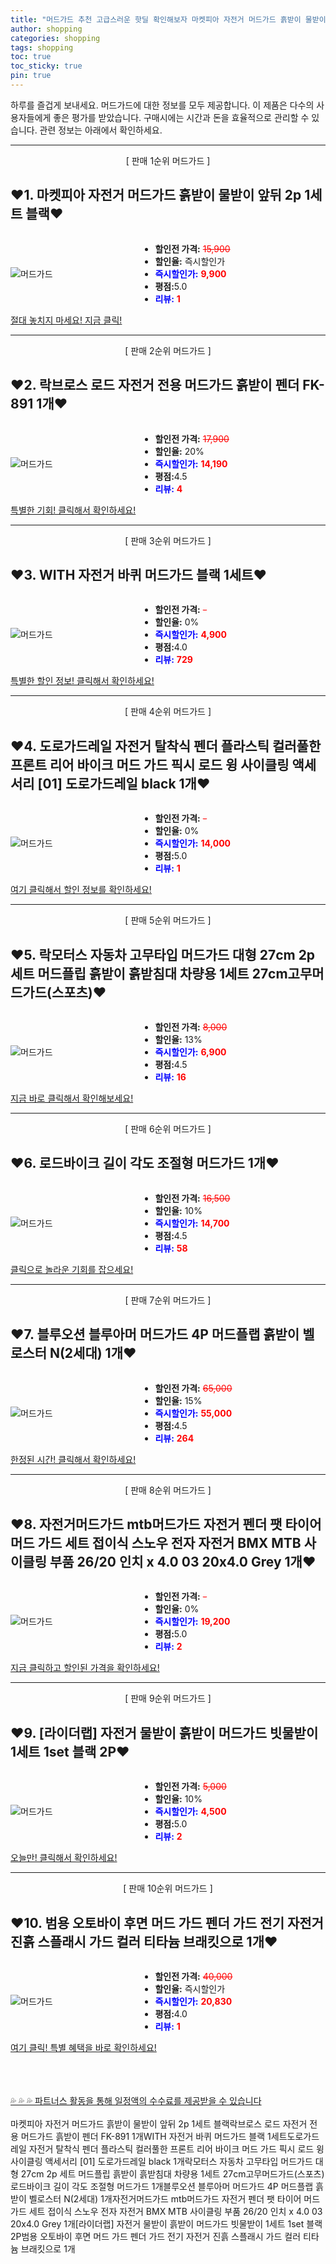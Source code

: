 ```yaml
---
title: "머드가드 추천 고급스러운 핫딜 확인해보자 마켓피아 자전거 머드가드 흙받이 물받이"
author: shopping
categories: shopping
tags: shopping
toc: true
toc_sticky: true
pin: true
---
```

하루를 즐겁게 보내세요. 머드가드에 대한 정보를 모두 제공합니다. 이 제품은 다수의 사용자들에게 좋은 평가를 받았습니다. 구매시에는 시간과 돈을 효율적으로 관리할 수 있습니다. 관련 정보는 아래에서 확인하세요.

---
<p class="toplist" style="margin: 0 auto; display: block; width: fit-content;">[ 판매 1순위 머드가드 ]</p>

<h2><strong>❤️1. 마켓피아 자전거 머드가드 흙받이 물받이 앞뒤 2p 1세트 블랙❤️</strong></h2>

<div style="display: flex; align-items: center;">
    <div style="flex: 0.4;">
        <img src="https://thumbnail8.coupangcdn.com/thumbnails/remote/230x230ex/image/vendor_inventory/4180/2fa705c57f62d3bd931571bc5fb2f1e5bcdfe90f8df10b1a530c62039618.png" alt="머드가드" style="max-width: 100%;">
    </div>
    <div style="flex: 0.6; margin-left: 10px;">
        <ul>
            <li><strong>할인전 가격:</strong> <del style="color: red;">15,900</del></li>
            <li><strong>할인율:</strong> 즉시할인가</li>
            <li><span style='color:blue'><strong>즉시할인가:</strong></span> <span style='color:red'><strong>9,900</strong></span></li>
            <li><strong>평점:</strong>5.0</li>
            <li><span style='color:blue'><strong>리뷰:</strong></span> <span style='color:red'><strong>1</strong></span></li>
        </ul>
    </div>
</div>
<div class="center">
    <a href="https://selin100587001.github.io?lptag=AF9450613&subid=githubio&pageKey=8223151045&traceid=V0-153&itemId=23641240927&vendorItemId=90666647080" class="myButton">
        절대 놓치지 마세요! 지금 클릭!
    </a>
</div>


---
<p class="toplist" style="margin: 0 auto; display: block; width: fit-content;">[ 판매 2순위 머드가드 ]</p>

<h2><strong>❤️2. 락브로스 로드 자전거 전용 머드가드 흙받이 펜더 FK-891 1개❤️</strong></h2>

<div style="display: flex; align-items: center;">
    <div style="flex: 0.4;">
        <img src="https://thumbnail7.coupangcdn.com/thumbnails/remote/230x230ex/image/retail/images/2024/02/14/14/2/6e2612ae-6859-4869-8236-c020959a5027.jpg" alt="머드가드" style="max-width: 100%;">
    </div>
    <div style="flex: 0.6; margin-left: 10px;">
        <ul>
            <li><strong>할인전 가격:</strong> <del style="color: red;">17,900</del></li>
            <li><strong>할인율:</strong> 20%</li>
            <li><span style='color:blue'><strong>즉시할인가:</strong></span> <span style='color:red'><strong>14,190</strong></span></li>
            <li><strong>평점:</strong>4.5</li>
            <li><span style='color:blue'><strong>리뷰:</strong></span> <span style='color:red'><strong>4</strong></span></li>
        </ul>
    </div>
</div>
<div class="center">
    <a href="https://selin100587001.github.io?lptag=AF9450613&subid=githubio&pageKey=7892256860&traceid=V0-153&itemId=21610686103&vendorItemId=88675116172" class="myButton">
        특별한 기회! 클릭해서 확인하세요!
    </a>
</div>


---
<p class="toplist" style="margin: 0 auto; display: block; width: fit-content;">[ 판매 3순위 머드가드 ]</p>

<h2><strong>❤️3. WITH 자전거 바퀴 머드가드 블랙 1세트❤️</strong></h2>

<div style="display: flex; align-items: center;">
    <div style="flex: 0.4;">
        <img src="https://thumbnail6.coupangcdn.com/thumbnails/remote/230x230ex/image/retail/images/4078566373840294-dff52095-83d7-489e-bee1-cbcc285a9d44.jpg" alt="머드가드" style="max-width: 100%;">
    </div>
    <div style="flex: 0.6; margin-left: 10px;">
        <ul>
            <li><strong>할인전 가격:</strong> <del style="color: red;">-</del></li>
            <li><strong>할인율:</strong> 0%</li>
            <li><span style='color:blue'><strong>즉시할인가:</strong></span> <span style='color:red'><strong>4,900</strong></span></li>
            <li><strong>평점:</strong>4.0</li>
            <li><span style='color:blue'><strong>리뷰:</strong></span> <span style='color:red'><strong>729</strong></span></li>
        </ul>
    </div>
</div>
<div class="center">
    <a href="https://selin100587001.github.io?lptag=AF9450613&subid=githubio&pageKey=4670362124&traceid=V0-153&itemId=5839656506&vendorItemId=73137967010" class="myButton">
        특별한 할인 정보! 클릭해서 확인하세요!
    </a>
</div>


---
<p class="toplist" style="margin: 0 auto; display: block; width: fit-content;">[ 판매 4순위 머드가드 ]</p>

<h2><strong>❤️4. 도로가드레일 자전거 탈착식 펜더 플라스틱 컬러풀한 프론트 리어 바이크 머드 가드 픽시 로드 윙 사이클링 액세서리 [01] 도로가드레일 black 1개❤️</strong></h2>

<div style="display: flex; align-items: center;">
    <div style="flex: 0.4;">
        <img src="https://thumbnail10.coupangcdn.com/thumbnails/remote/230x230ex/image/vendor_inventory/38d3/02955f56cbef2c1397e0f5f5e753775ef7fef673fd8ddea9c339d01eaf09.jpg" alt="머드가드" style="max-width: 100%;">
    </div>
    <div style="flex: 0.6; margin-left: 10px;">
        <ul>
            <li><strong>할인전 가격:</strong> <del style="color: red;">-</del></li>
            <li><strong>할인율:</strong> 0%</li>
            <li><span style='color:blue'><strong>즉시할인가:</strong></span> <span style='color:red'><strong>14,000</strong></span></li>
            <li><strong>평점:</strong>5.0</li>
            <li><span style='color:blue'><strong>리뷰:</strong></span> <span style='color:red'><strong>1</strong></span></li>
        </ul>
    </div>
</div>
<div class="center">
    <a href="https://selin100587001.github.io?lptag=AF9450613&subid=githubio&pageKey=7913800257&traceid=V0-153&itemId=21722225964&vendorItemId=89737638855" class="myButton">
        여기 클릭해서 할인 정보를 확인하세요!
    </a>
</div>


---
<p class="toplist" style="margin: 0 auto; display: block; width: fit-content;">[ 판매 5순위 머드가드 ]</p>

<h2><strong>❤️5. 락모터스 자동차 고무타입 머드가드 대형 27cm 2p 세트 머드플립 흙받이 흙받침대 차량용 1세트 27cm고무머드가드(스포츠)❤️</strong></h2>

<div style="display: flex; align-items: center;">
    <div style="flex: 0.4;">
        <img src="https://thumbnail7.coupangcdn.com/thumbnails/remote/230x230ex/image/vendor_inventory/4334/9a93521b059b5af10492e7b68129e535c1329020f837103d5da42d06e3c8.jpg" alt="머드가드" style="max-width: 100%;">
    </div>
    <div style="flex: 0.6; margin-left: 10px;">
        <ul>
            <li><strong>할인전 가격:</strong> <del style="color: red;">8,000</del></li>
            <li><strong>할인율:</strong> 13%</li>
            <li><span style='color:blue'><strong>즉시할인가:</strong></span> <span style='color:red'><strong>6,900</strong></span></li>
            <li><strong>평점:</strong>4.5</li>
            <li><span style='color:blue'><strong>리뷰:</strong></span> <span style='color:red'><strong>16</strong></span></li>
        </ul>
    </div>
</div>
<div class="center">
    <a href="https://selin100587001.github.io?lptag=AF9450613&subid=githubio&pageKey=7764602219&traceid=V0-153&itemId=20946629028&vendorItemId=88012758085" class="myButton">
        지금 바로 클릭해서 확인해보세요!
    </a>
</div>


---
<p class="toplist" style="margin: 0 auto; display: block; width: fit-content;">[ 판매 6순위 머드가드 ]</p>

<h2><strong>❤️6. 로드바이크 길이 각도 조절형 머드가드 1개❤️</strong></h2>

<div style="display: flex; align-items: center;">
    <div style="flex: 0.4;">
        <img src="https://thumbnail8.coupangcdn.com/thumbnails/remote/230x230ex/image/vendor_inventory/ad89/79fe3fb37369c56f5bfb36440dc97005698866c4f499d7653f80d63d7856.jpg" alt="머드가드" style="max-width: 100%;">
    </div>
    <div style="flex: 0.6; margin-left: 10px;">
        <ul>
            <li><strong>할인전 가격:</strong> <del style="color: red;">16,500</del></li>
            <li><strong>할인율:</strong> 10%</li>
            <li><span style='color:blue'><strong>즉시할인가:</strong></span> <span style='color:red'><strong>14,700</strong></span></li>
            <li><strong>평점:</strong>4.5</li>
            <li><span style='color:blue'><strong>리뷰:</strong></span> <span style='color:red'><strong>58</strong></span></li>
        </ul>
    </div>
</div>
<div class="center">
    <a href="https://selin100587001.github.io?lptag=AF9450613&subid=githubio&pageKey=7544557566&traceid=V0-153&itemId=19840961117&vendorItemId=86976962012" class="myButton">
        클릭으로 놀라운 기회를 잡으세요!
    </a>
</div>


---
<p class="toplist" style="margin: 0 auto; display: block; width: fit-content;">[ 판매 7순위 머드가드 ]</p>

<h2><strong>❤️7. 블루오션 블루아머 머드가드 4P 머드플랩 흙받이 벨로스터 N(2세대) 1개❤️</strong></h2>

<div style="display: flex; align-items: center;">
    <div style="flex: 0.4;">
        <img src="https://thumbnail6.coupangcdn.com/thumbnails/remote/230x230ex/image/vendor_inventory/5c9d/7ca2f35873cd49dcd98efb041303926ff39c680a0882d38214bd232816d9.jpg" alt="머드가드" style="max-width: 100%;">
    </div>
    <div style="flex: 0.6; margin-left: 10px;">
        <ul>
            <li><strong>할인전 가격:</strong> <del style="color: red;">65,000</del></li>
            <li><strong>할인율:</strong> 15%</li>
            <li><span style='color:blue'><strong>즉시할인가:</strong></span> <span style='color:red'><strong>55,000</strong></span></li>
            <li><strong>평점:</strong>4.5</li>
            <li><span style='color:blue'><strong>리뷰:</strong></span> <span style='color:red'><strong>264</strong></span></li>
        </ul>
    </div>
</div>
<div class="center">
    <a href="https://selin100587001.github.io?lptag=AF9450613&subid=githubio&pageKey=7308618034&traceid=V0-153&itemId=18718619860&vendorItemId=72767577997" class="myButton">
        한정된 시간! 클릭해서 확인하세요!
    </a>
</div>


---
<p class="toplist" style="margin: 0 auto; display: block; width: fit-content;">[ 판매 8순위 머드가드 ]</p>

<h2><strong>❤️8. 자전거머드가드 mtb머드가드 자전거 펜더 팻 타이어 머드 가드 세트 접이식 스노우 전자 자전거 BMX MTB 사이클링 부품 26/20 인치 x 4.0 03 20x4.0 Grey 1개❤️</strong></h2>

<div style="display: flex; align-items: center;">
    <div style="flex: 0.4;">
        <img src="https://thumbnail8.coupangcdn.com/thumbnails/remote/230x230ex/image/vendor_inventory/f615/6427bd2a38a91bd2e8945a8df4e447e0726b24cd7658ca2017496658445a.jpeg" alt="머드가드" style="max-width: 100%;">
    </div>
    <div style="flex: 0.6; margin-left: 10px;">
        <ul>
            <li><strong>할인전 가격:</strong> <del style="color: red;">-</del></li>
            <li><strong>할인율:</strong> 0%</li>
            <li><span style='color:blue'><strong>즉시할인가:</strong></span> <span style='color:red'><strong>19,200</strong></span></li>
            <li><strong>평점:</strong>5.0</li>
            <li><span style='color:blue'><strong>리뷰:</strong></span> <span style='color:red'><strong>2</strong></span></li>
        </ul>
    </div>
</div>
<div class="center">
    <a href="https://selin100587001.github.io?lptag=AF9450613&subid=githubio&pageKey=7835611527&traceid=V0-153&itemId=21318297585&vendorItemId=88377699638" class="myButton">
        지금 클릭하고 할인된 가격을 확인하세요!
    </a>
</div>


---
<p class="toplist" style="margin: 0 auto; display: block; width: fit-content;">[ 판매 9순위 머드가드 ]</p>

<h2><strong>❤️9. [라이더랩] 자전거 물받이 흙받이 머드가드 빗물받이 1세트 1set 블랙 2P❤️</strong></h2>

<div style="display: flex; align-items: center;">
    <div style="flex: 0.4;">
        <img src="https://thumbnail8.coupangcdn.com/thumbnails/remote/230x230ex/image/vendor_inventory/e3d1/b7720a8929949a63d4809ccba3be84841a9300a830e0358df45f86e9e71c.png" alt="머드가드" style="max-width: 100%;">
    </div>
    <div style="flex: 0.6; margin-left: 10px;">
        <ul>
            <li><strong>할인전 가격:</strong> <del style="color: red;">5,000</del></li>
            <li><strong>할인율:</strong> 10%</li>
            <li><span style='color:blue'><strong>즉시할인가:</strong></span> <span style='color:red'><strong>4,500</strong></span></li>
            <li><strong>평점:</strong>5.0</li>
            <li><span style='color:blue'><strong>리뷰:</strong></span> <span style='color:red'><strong>2</strong></span></li>
        </ul>
    </div>
</div>
<div class="center">
    <a href="https://selin100587001.github.io?lptag=AF9450613&subid=githubio&pageKey=8202840880&traceid=V0-153&itemId=23519304098&vendorItemId=90545666367" class="myButton">
        오늘만! 클릭해서 확인하세요!
    </a>
</div>


---
<p class="toplist" style="margin: 0 auto; display: block; width: fit-content;">[ 판매 10순위 머드가드 ]</p>

<h2><strong>❤️10. 범용 오토바이 후면 머드 가드 펜더 가드 전기 자전거 진흙 스플래시 가드 컬러 티타늄 브래킷으로 1개❤️</strong></h2>

<div style="display: flex; align-items: center;">
    <div style="flex: 0.4;">
        <img src="https://thumbnail10.coupangcdn.com/thumbnails/remote/230x230ex/image/vendor_inventory/2358/9d9d1e1e2be3fe83893f3a739fff6627c0057caa4462785503f9a1fb7ba5.jpg" alt="머드가드" style="max-width: 100%;">
    </div>
    <div style="flex: 0.6; margin-left: 10px;">
        <ul>
            <li><strong>할인전 가격:</strong> <del style="color: red;">40,000</del></li>
            <li><strong>할인율:</strong> 즉시할인가</li>
            <li><span style='color:blue'><strong>즉시할인가:</strong></span> <span style='color:red'><strong>20,830</strong></span></li>
            <li><strong>평점:</strong>4.0</li>
            <li><span style='color:blue'><strong>리뷰:</strong></span> <span style='color:red'><strong>1</strong></span></li>
        </ul>
    </div>
</div>
<div class="center">
    <a href="https://selin100587001.github.io?lptag=AF9450613&subid=githubio&pageKey=7593519464&traceid=V0-153&itemId=20071110695&vendorItemId=90438465218" class="myButton">
        여기 클릭! 특별 혜택을 바로 확인하세요!
    </a>
</div>

<br><br><br>[💦 💦 💦 파트너스 활동을 통해 일정액의 수수료를 제공받을 수 있습니다](https://link.coupang.com/a/bcpT2c)<br><br>마켓피아 자전거 머드가드 흙받이 물받이 앞뒤 2p 1세트 블랙락브로스 로드 자전거 전용 머드가드 흙받이 펜더 FK-891 1개WITH 자전거 바퀴 머드가드 블랙 1세트도로가드레일 자전거 탈착식 펜더 플라스틱 컬러풀한 프론트 리어 바이크 머드 가드 픽시 로드 윙 사이클링 액세서리 [01] 도로가드레일 black 1개락모터스 자동차 고무타입 머드가드 대형 27cm 2p 세트 머드플립 흙받이 흙받침대 차량용 1세트 27cm고무머드가드(스포츠)로드바이크 길이 각도 조절형 머드가드 1개블루오션 블루아머 머드가드 4P 머드플랩 흙받이 벨로스터 N(2세대) 1개자전거머드가드 mtb머드가드 자전거 펜더 팻 타이어 머드 가드 세트 접이식 스노우 전자 자전거 BMX MTB 사이클링 부품 26/20 인치 x 4.0 03 20x4.0 Grey 1개[라이더랩] 자전거 물받이 흙받이 머드가드 빗물받이 1세트 1set 블랙 2P범용 오토바이 후면 머드 가드 펜더 가드 전기 자전거 진흙 스플래시 가드 컬러 티타늄 브래킷으로 1개
